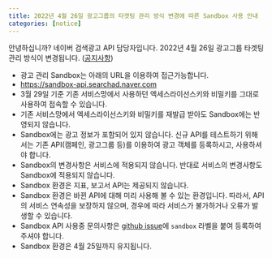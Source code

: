```yaml
---
title: 2022년 4월 26일 광고그룹의 타겟팅 관리 방식 변경에 따른 Sandbox 사용 안내
categories: [notice]
---
```

안녕하십니까? 네이버 검색광고 API 담당자입니다.
2022년 4월 26일 광고그룹 타겟팅 관리 방식이 변경됩니다. ([공지사항](https://saedu.naver.com/notice/view.naver?notiSeq=3896))

* 광고 관리 Sandbox는 아래의 URL을 이용하여 접근가능합니다.
* https://sandbox-api.searchad.naver.com
* 3월 29일 기준 기존 서비스망에서 사용하던 엑세스라이선스키와 비밀키를 그대로 사용하여 접속할 수 있습니다.
* 기존 서비스망에서 엑세스라이선스키와 비밀키를 재발급 받아도 Sandbox에는 반영되지 않습니다.
* Sandbox에는 광고 정보가 포함되어 있지 않습니다. 신규 API를 테스트하기 위해서는 기존 API(캠페인, 광고그룹 등)를 이용하여 광고 객체를 등록하시고, 사용하셔야 합니다.
* Sandbox의 변경사항은 서비스에 적용되지 않습니다. 반대로 서비스의 변경사항도 Sandbox에 적용되지 않습니다.
* Sandbox 환경은 지표, 보고서 API는 제공되지 않습니다.
* Sandbox 환경은 바뀐 API에 대해 미리 사용해 볼 수 있는 환경입니다. 따라서, API의 서비스 연속성을 보장하지 않으며, 경우에 따라 서비스가 불가하거나 오류가 발생할 수 있습니다.
* Sandbox API 사용중 문의사항은 [github issue](https://github.com/naver/searchad-apidoc/issues)에 `sandbox` 라벨을 붙여 등록하여 주셔야 합니다.
* Sandbox 환경은 4월 25일까지 유지됩니다.
